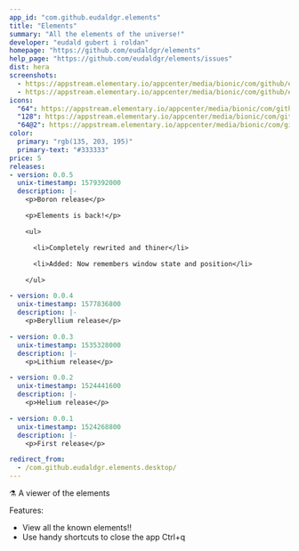 ```yaml
---
app_id: "com.github.eudaldgr.elements"
title: "Elements"
summary: "All the elements of the universe!"
developer: "eudald gubert i roldan"
homepage: "https://github.com/eudaldgr/elements"
help_page: "https://github.com/eudaldgr/elements/issues"
dist: hera
screenshots:
  - https://appstream.elementary.io/appcenter/media/bionic/com/github/eudaldgr.elements/1ABAAC7C3539EB7C7198DB12D2DC0925/screenshots/image-1_orig.png
  - https://appstream.elementary.io/appcenter/media/bionic/com/github/eudaldgr.elements/1ABAAC7C3539EB7C7198DB12D2DC0925/screenshots/image-2_orig.png
icons:
  "64": https://appstream.elementary.io/appcenter/media/bionic/com/github/eudaldgr.elements/1ABAAC7C3539EB7C7198DB12D2DC0925/icons/64x64/com.github.eudaldgr.elements_com.github.eudaldgr.elements.png
  "128": https://appstream.elementary.io/appcenter/media/bionic/com/github/eudaldgr.elements/1ABAAC7C3539EB7C7198DB12D2DC0925/icons/128x128/com.github.eudaldgr.elements_com.github.eudaldgr.elements.png
  "64@2": https://appstream.elementary.io/appcenter/media/bionic/com/github/eudaldgr.elements/1ABAAC7C3539EB7C7198DB12D2DC0925/icons/64x64@2/com.github.eudaldgr.elements_com.github.eudaldgr.elements.png
color:
  primary: "rgb(135, 203, 195)"
  primary-text: "#333333"
price: 5
releases:
- version: 0.0.5
  unix-timestamp: 1579392000
  description: |-
    <p>Boron release</p>

    <p>Elements is back!</p>

    <ul>

      <li>Completely rewrited and thiner</li>

      <li>Added: Now remembers window state and position</li>

    </ul>

- version: 0.0.4
  unix-timestamp: 1577836800
  description: |-
    <p>Beryllium release</p>

- version: 0.0.3
  unix-timestamp: 1535328000
  description: |-
    <p>Lithium release</p>

- version: 0.0.2
  unix-timestamp: 1524441600
  description: |-
    <p>Helium release</p>

- version: 0.0.1
  unix-timestamp: 1524268800
  description: |-
    <p>First release</p>

redirect_from:
  - /com.github.eudaldgr.elements.desktop/
---
```

<p>⚗️ A viewer of the elements</p>
<p>Features:</p>
<ul>
  <li>View all the known elements!!</li>
  <li>Use handy shortcuts to close the app Ctrl+q</li>
</ul>
